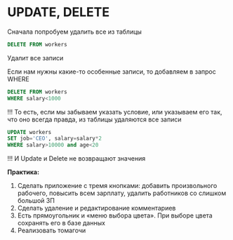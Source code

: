 # UPDATE, DELETE

Сначала попробуем удалить все из таблицы

```sql
DELETE FROM workers
```
Удалит все записи

Если нам нужны какие-то особенные записи, то добавляем в запрос WHERE

```sql
DELETE FROM workers
WHERE salary<1000
```

!!! То есть, если мы забываем указать условие, или указываем его так, что оно всегда правда, из таблицы удаляются все записи

```sql
UPDATE workers
SET job='CEO', salary=salary*2
WHERE salary>10000 and age<20
```

!!! И Update и Delete не возвращают значения


**Практика:**

1.	Сделать приложение с тремя кнопками: добавить произвольного рабочего, повысить всем зарплату, удалить работников со слишком большой ЗП
2.	Сделать удаление и редактирование комментариев
3.	Есть прямоугольник и «меню выбора цвета». При выборе цвета сохранять его в базе данных
4.	Реализовать томагочи

